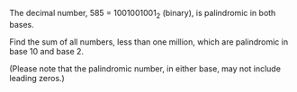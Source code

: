 The decimal number, 585 = 1001001001<sub>2</sub> (binary), is
palindromic in both bases.

Find the sum of all numbers, less than one million, which are
palindromic in base 10 and base 2.

(Please note that the palindromic number, in either base, may not
include leading zeros.)
